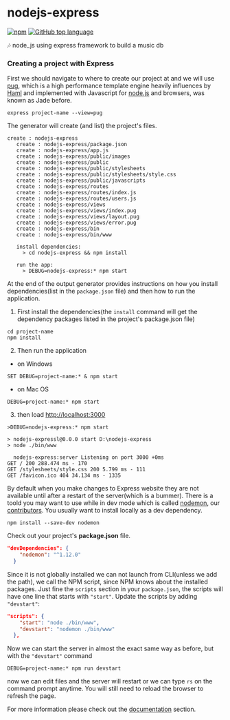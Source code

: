 # nodejs-express

[![npm](https://img.shields.io/npm/v/npm.svg)]() [![GitHub top language](https://img.shields.io/github/languages/top/badges/shields.svg)](https://github.com/mattd429/nodejs-express/search?l=javascript)

🎶 node_js using express framework to build a music db

### Creating a project with Express

First we should navigate to where to create our project at and we will use [pug](https://pugjs.org/api/getting-started.html), which is a high performance template engine heavily influences by [Haml](http://haml.info) and implemented with Javascript for [node.js](https://nodejs.org/en/) and browsers, was known as Jade before.

```
express project-name --view=pug
```

The generator will create (and list) the project's files.

```
create : nodejs-express
   create : nodejs-express/package.json
   create : nodejs-express/app.js
   create : nodejs-express/public/images
   create : nodejs-express/public
   create : nodejs-express/public/stylesheets
   create : nodejs-express/public/stylesheets/style.css
   create : nodejs-express/public/javascripts
   create : nodejs-express/routes
   create : nodejs-express/routes/index.js
   create : nodejs-express/routes/users.js
   create : nodejs-express/views
   create : nodejs-express/views/index.pug
   create : nodejs-express/views/layout.pug
   create : nodejs-express/views/error.pug
   create : nodejs-express/bin
   create : nodejs-express/bin/www

   install dependencies:
     > cd nodejs-express && npm install

   run the app:
     > DEBUG=nodejs-express:* npm start
```

At the end of the output generator provides instructions on how you install dependencies(list in the `package.json` file) and then how to run the application.

1. First install the dependencies(the `install` command will get the dependency packages listed in the project's package.json file)
```
cd project-name
npm install
```

2. Then run the application

 - on Windows
 
```
SET DEBUG=project-name:* & npm start
```

- on Mac OS

```
DEBUG=project-name:* npm start
```

3. then load [http://localhost:3000](http://127.0.0.1:3000/)

```
>DEBUG=nodejs-express:* npm start

> nodejs-expressl@0.0.0 start D:\nodejs-express
> node ./bin/www

  nodejs-express:server Listening on port 3000 +0ms
GET / 200 288.474 ms - 170
GET /stylesheets/style.css 200 5.799 ms - 111
GET /favicon.ico 404 34.134 ms - 1335
```

By default when you make changes to Express website they are not available until after a restart of the server(which is a bummer).  There is a toold you may want to use while in dev mode which is called [nodemon](https://github.com/remy/nodemon), our [contributors](https://github.com/remy/nodemon/blob/master/.github/CONTRIBUTING.md).  You usually want to install locally as a dev dependency.

`npm install --save-dev nodemon`

Check out your project's **package.json** file.

```json
"devDependencies": {
    "nodemon": "^1.12.0"
  }

```

Since it is not globally installed we can not launch from CLI(unless we add the path), we call the NPM script, since NPM knows about the installed packages. Just fine the `scripts` section in your `package.json`, the scripts will have one line that starts with `"start"`. Update the scripts by adding `"devstart"`:

```json
"scripts": {
    "start": "node ./bin/www",
    "devstart": "nodemon ./bin/www"
  },
```
Now we can start the server in almost the exact same way as before, but with the `"devstart"` command

```
DEBUG=project-name:* npm run devstart
```

now we can edit files and the server will restart or we can type `rs` on the command prompt anytime. You will still need to reload the browser to refresh the page.


For more information please check out the [documentation](https://github.com/mattd429/nodejs-express/tree/master/docs) section.
